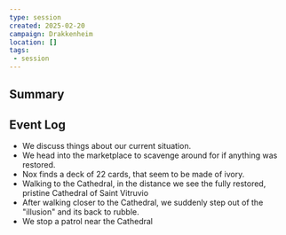 ```yaml
---
type: session
created: 2025-02-20
campaign: Drakkenheim
location: []
tags:
 - session
---
```



## Summary

## Event Log

- We discuss things about our current situation.
- We head into the marketplace to scavenge around for if anything was restored.
- Nox finds a deck of 22 cards, that seem to be made of ivory.
- Walking to the Cathedral, in the distance we see the fully restored, pristine Cathedral of Saint Vitruvio
- After walking closer to the Cathedral, we suddenly step out of the "illusion" and its back to rubble.
- We stop a patrol near the Cathedral


